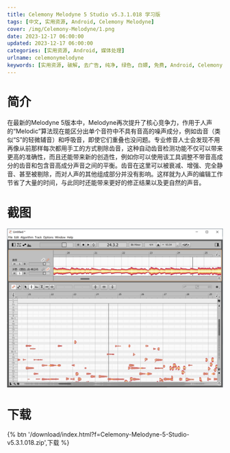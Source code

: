 ```yaml
---
title: Celemony Melodyne 5 Studio v5.3.1.018 学习版
tags: [中文, 实用资源, Android, Celemony Melodyne]
cover: /img/Celemony-Melodyne/1.png
date: 2023-12-17 06:00:00
updated: 2023-12-17 06:00:00
categories: [实用资源, Android, 媒体处理]
urlname: celemonymelodyne
keywords: [实用资源, 破解, 去广告, 纯净, 绿色, 白嫖, 免费, Android, Celemony Melodyne]
---
```


# 简介

在最新的Melodyne 5版本中，Melodyne再次提升了核心竞争力，作用于人声的“Melodic”算法现在能区分出单个音符中不具有音高的噪声成分，例如齿音（类似“S”的轻微辅音）和呼吸音，即使它们重叠也没问题。专业修音人士会发现不用再像从前那样每次都用手工的方式剔除齿音，这种自动齿音检测功能不仅可以带来更高的准确性，而且还能带来新的创造性，例如你可以使用该工具调整不带音高成分的齿音和包含音高成分声音之间的平衡。齿音在这里可以被衰减、增强、完全静音、甚至被剔除，而对人声的其他组成部分并没有影响。这样就为人声的编辑工作节省了大量的时间，与此同时还能带来更好的修正结果以及更自然的声音。

# 截图

![](/img/Celemony-Melodyne/2.png)

# 下载

{% btn '/download/index.html?f=Celemony-Melodyne-5-Studio-v5.3.1.018.zip',下载 %}
